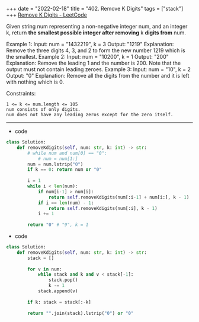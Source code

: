+++ 
date = "2022-02-18"
title = "402. Remove K Digits"
tags = ["stack"]
+++
[Remove K Digits - LeetCode](https://leetcode.com/problems/remove-k-digits/)

Given string num representing a non-negative integer num, and an integer k, return __the smallest possible integer after removing__ k __digits from__ num.
 
Example 1:
Input: num = "1432219", k = 3 Output: "1219" Explanation: Remove the three digits 4, 3, and 2 to form the new number 1219 which is the smallest. 
Example 2:
Input: num = "10200", k = 1 Output: "200" Explanation: Remove the leading 1 and the number is 200. Note that the output must not contain leading zeroes. 
Example 3:
Input: num = "10", k = 2 Output: "0" Explanation: Remove all the digits from the number and it is left with nothing which is 0. 
 
Constraints:

	1 <= k <= num.length <= 105
	num consists of only digits.
	num does not have any leading zeros except for the zero itself.

---
- code
```py
class Solution:
    def removeKdigits(self, num: str, k: int) -> str:
        # while num and num[0] == "0":
            # num = num[1:]
        num = num.lstrip("0")
        if k == 0: return num or "0"
        
        i = 1
        while i < len(num):
            if num[i-1] > num[i]:
                return self.removeKdigits(num[:i-1] + num[i:], k - 1)
            if i == len(num) - 1:
                return self.removeKdigits(num[:i], k - 1)
            i += 1
            
        return "0" # "9", k = 1
```
- code
```py
class Solution:
    def removeKdigits(self, num: str, k: int) -> str:
        stack = []
        
        for v in num:
            while stack and k and v < stack[-1]:
                stack.pop()
                k -= 1
            stack.append(v)
            
        if k: stack = stack[:-k]
        
        return "".join(stack).lstrip("0") or "0"
```
